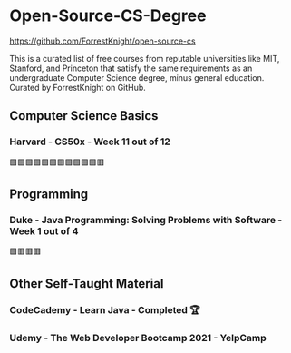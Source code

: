 # Open-Source-CS-Degree
https://github.com/ForrestKnight/open-source-cs

This is a curated list of free courses from reputable universities like MIT, Stanford, and Princeton that satisfy the same requirements as an undergraduate Computer Science degree, minus general education. Curated by ForrestKnight on GitHub.



## Computer Science Basics

### Harvard - CS50x - Week 11 out of 12

🟩🟩🟩🟩🟩🟩🟩🟩🟩🟩🟩🟥



## Programming

### Duke - Java Programming: Solving Problems with Software - Week 1 out of 4

🟩🟥🟥🟥



## Other Self-Taught Material
### CodeCademy - Learn Java - Completed 🏆
### Udemy - The Web Developer Bootcamp 2021 - YelpCamp

